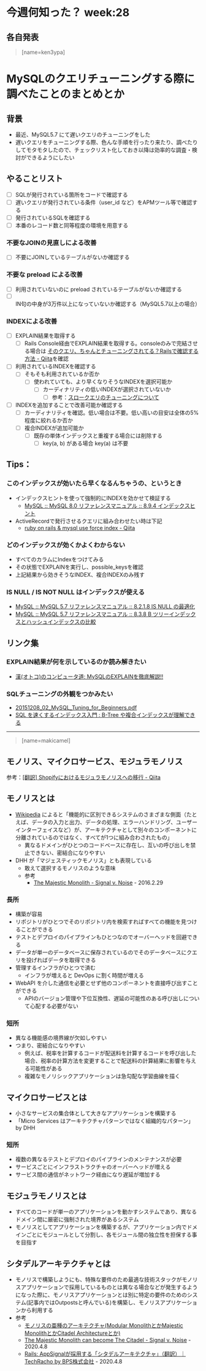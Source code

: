 # 今週何知った？ week:28

## 各自発表

> [name=ken3ypa]

# MySQLのクエリチューニングする際に調べたことのまとめとか 

## 背景
- 最近、MySQL5.7 にて遅いクエリのチューニングをした
- 遅いクエリをチューニングする際、色んな手順を行ったり来たり、調べたりしてモタモタしたので、チェックリスト化しておき以降は効率的な調査・検討ができるようにしたい

## やることリスト
- [ ] SQLが発行されている箇所をコードで確認する
- [ ] 遅いクエリが発行されている条件（user_id など）をAPMツール等で確認する
- [ ] 発行されているSQLを確認する
- [ ] 本番のレコード数と同等程度の環境を用意する

### 不要なJOINの見直しによる改善
- [ ] 不要にJOINしているテーブルがないか確認する

### 不要な preload による改善
- [ ] 利用されていないのに preload されているテーブルがないか確認する
- [ ] IN句の中身が3万件以上になっていないか確認する（MySQL5.7以上の場合）

### INDEXによる改善
- [ ] EXPLAIN結果を取得する
    - [ ] Rails Console経由でEXPLAIN結果を取得する。consoleのみで完結させる場合は [そのクエリ、ちゃんとチューニングされてる？Railsで確認する方法 - Qiita](https://qiita.com/yn-misaki/items/109bc81a225d04abec76#rails%E3%81%A0%E3%81%91%E3%81%A7%E5%AE%8C%E7%B5%90%E3%81%95%E3%81%9B%E3%82%8B%E6%96%B9%E6%B3%95)を確認
- [ ] 利用されているINDEXを確認する
    - [ ] そもそも利用されているか否か
        - [ ] 使われていても、より早くなりそうなINDEXを選択可能か
            - [ ] カーディナリティの低いINDEXが選択されていないか 
                - [ ] 参考：[スロークエリのチューニングについて](https://zenn.dev/zenkigen/articles/2022-09-kawamata-slowquery)
- [ ] INDEXを追加することで改善可能か確認する
    - [ ] カーディナリティを確認。低い場合は不要。低い高いの目安は全体の5%程度に絞れるか否か
    - [ ] 複合INDEXが追加可能か
        - [ ] 既存の単体インデックスと重複する場合には削除する
            - [ ] key(a, b) がある場合 key(a) は不要
    
## Tips：

### このインデックスが効いたら早くなるんちゃうの、というとき
- インデックスヒントを使って強制的にINDEXを効かせて検証する
    - [MySQL :: MySQL 8.0 リファレンスマニュアル :: 8.9.4 インデックスヒント](https://dev.mysql.com/doc/refman/8.0/ja/index-hints.html)
- ActiveRecordで発行させるクエリに組み合わせたい時は下記
    - [ruby on rails & mysql use force index - Qiita](https://qiita.com/cut_yocchan_ika/items/98280f0b91b3af0aef84)

### どのインデックスが効くかよくわからない
- すべてのカラムにIndexをつけてみる
- その状態でEXPLAINを実行し、possible_keysを確認
- 上記結果から効きそうなINDEX、複合INDEXのみ残す

### IS NULL / IS NOT NULL はインデックスが使える
- [MySQL :: MySQL 5.7 リファレンスマニュアル :: 8.2.1.8 IS NULL の最適化](https://dev.mysql.com/doc/refman/5.7/ja/is-null-optimization.html)
- [MySQL :: MySQL 5.7 リファレンスマニュアル :: 8.3.8 B ツリーインデックスとハッシュインデックスの比較](https://dev.mysql.com/doc/refman/5.7/ja/index-btree-hash.html)

## リンク集
###  EXPLAIN結果が何を示しているのか読み解きたい
- [漢(オトコ)のコンピュータ道: MySQLのEXPLAINを徹底解説!!](http://nippondanji.blogspot.com/2009/03/mysqlexplain.html)

### SQLチューニングの外観をつかみたい
- [20151208_02_MySQL_Tuning_for_Beginners.pdf](https://downloads.mysql.com/presentations/20151208_02_MySQL_Tuning_for_Beginners.pdf)
- [SQL を速くするインデックス入門 : B-Tree や複合インデックスが理解できる
](https://www.youtube.com/watch?v=OsIxUT7D728&ab_channel=%E3%83%A0%E3%83%BC%E3%82%B6%E3%83%AB%E3%81%A1%E3%82%83%E3%82%93%E3%81%AD%E3%82%8B)

---

> [name=makicamel]

## モノリス、マイクロサービス、モジュラモノリス

参考：[[翻訳] Shopifyにおけるモジュラモノリスへの移行 - Qiita](https://qiita.com/tkyowa/items/ae9fa550237cb6f48318)

## モノリスとは
- [Wikipedia](https://ja.wikipedia.org/wiki/モノリシック・システム) によると「機能的に区別できるシステムのさまざまな側面（たとえば、データの入力と出力、データの処理、エラーハンドリング、ユーザーインターフェイスなど）が、アーキテクチャとして別々のコンポーネントに分離されているのではなく、すべてが1つに組み合わされたもの」
  - 異なるドメインがひとつのコードベースに存在し、互いの呼び出しを禁止できない、密結合になりやすい
- DHH が「マジェスティックモノリス」とも表現している
  - 敢えて選択するモノリスのような意味
  - 参考
      - [The Majestic Monolith - Signal v. Noise](https://m.signalvnoise.com/the-majestic-monolith/) - 2016.2.29

### 長所
- 構築が容易
- リポジトリがひとつでそのリポジトリ内を検索すればすべての機能を見つけることができる
- テストとデプロイのパイプラインもひとつなのでオーバーヘッドを回避できる
- データが単一のデータベースに保存されているのでそのデータベースにクエリを投げればデータを取得できる
- 管理するインフラがひとつで済む
    - インフラが増えると DevOps に割く時間が増える
- WebAPI を介した通信を必要とせず他のコンポーネントを直接呼び出すことができる
    - APIのバージョン管理や下位互換性、遅延の可能性のある呼び出しについて心配する必要がない

### 短所
- 異なる機能感の境界線が欠如しやすい
- つまり、密結合になりやすい
    - 例えば、税率を計算するコードが配送料を計算するコードを呼び出した場合、税率の計算方法を変更することで配送料の計算結果に影響を与える可能性がある
    - 複雑なモノリシックアプリケーションは急勾配な学習曲線を描く

## マイクロサービスとは
- 小さなサービスの集合体として大きなアプリケーションを構築する
- 「Micro Services はアーキテクチャパターンではなく組織的なパターン」 by DHH

### 短所
- 複数の異なるテストとデプロイのパイプラインのメンテナンスが必要
- サービスごとにインフラストラクチャのオーバーヘッドが増える
- サービス間の通信がネットワーク経由になり遅延が増加する

## モジュラモノリスとは
- すべてのコードが単一のアプリケーションを動かすシステムであり、異なるドメイン間に厳密に強制された境界があるシステム
- モノリスとしてアプリケーションを構築するが、アプリケーション内でドメインごとにモジュールとして分割し、各モジュール間の独立性を担保する事を目指す

## シタデルアーキテクチャとは
- モノリスで構築しようにも、特殊な要件のため最適な技術スタックがモノリスアプリケーションで採用しているものとは異なる場合などが発生するようになった際に、モノリスアプリケーションとは別に特定の要件のためのシステム(記事内ではOutpostsと呼んでいる)を構築し、モノリスアプリケーションから利用する
- 参考
  - [モノリスの亜種のアーキテクチャ(Modular MonolithとかMajestic MonolithとかCitadel Architectureとか)](https://r-kaga.com/blog/architecture-between-monolith-and-microserivce)
  - [The Majestic Monolith can become The Citadel - Signal v. Noise](https://m.signalvnoise.com/the-majestic-monolith-can-become-the-citadel/) - 2020.4.8
  - [Rails: AppSignalが採用する「シタデルアーキテクチャ」（翻訳）｜TechRacho by BPS株式会社](https://techracho.bpsinc.jp/hachi8833/2020_06_10/91720) - 2020.4.8
